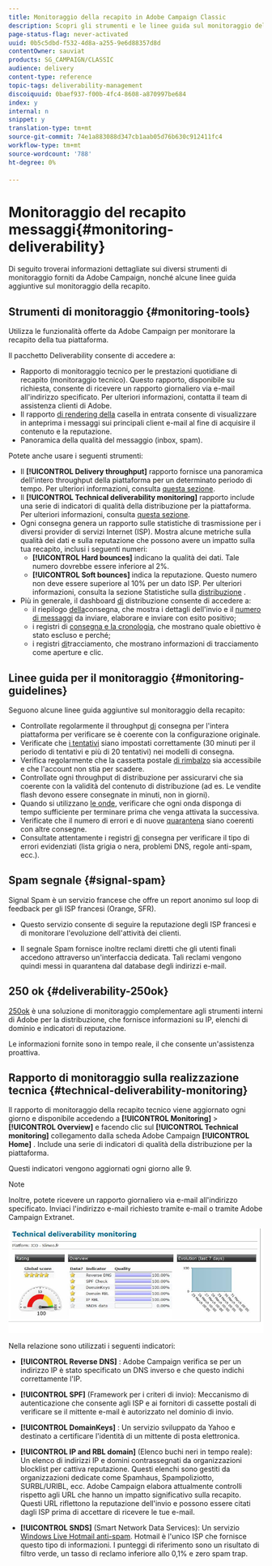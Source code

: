 ```yaml
---
title: Monitoraggio della recapito in Adobe Campaign Classic
description: Scopri gli strumenti e le linee guida sul monitoraggio della recapito in Adobe Campaign Classic.
page-status-flag: never-activated
uuid: 0b5c5dbd-f532-4d8a-a255-9e6d88357d8d
contentOwner: sauviat
products: SG_CAMPAIGN/CLASSIC
audience: delivery
content-type: reference
topic-tags: deliverability-management
discoiquuid: 0baef937-f00b-4fc4-8608-a870997be684
index: y
internal: n
snippet: y
translation-type: tm+mt
source-git-commit: 74e1a883088d347cb1aab05d76b630c912411fc4
workflow-type: tm+mt
source-wordcount: '788'
ht-degree: 0%

---
```



# Monitoraggio del recapito messaggi{#monitoring-deliverability}

Di seguito troverai informazioni dettagliate sui diversi strumenti di monitoraggio forniti da Adobe Campaign, nonché alcune linee guida aggiuntive sul monitoraggio della recapito.

## Strumenti di monitoraggio {#monitoring-tools}

Utilizza le funzionalità offerte da Adobe Campaign per monitorare la recapito della tua piattaforma.

Il pacchetto Deliverability consente di accedere a:

* Rapporto di monitoraggio tecnico per le prestazioni quotidiane di recapito (monitoraggio tecnico). Questo rapporto, disponibile su richiesta, consente di ricevere un rapporto giornaliero via e-mail all&#39;indirizzo specificato. Per ulteriori informazioni, contatta il team di assistenza clienti di Adobe.
* Il rapporto [di rendering della](../../delivery/using/inbox-rendering.md) casella in entrata consente di visualizzare in anteprima i messaggi sui principali client e-mail al fine di acquisire il contenuto e la reputazione.
* Panoramica della qualità del messaggio (inbox, spam).

Potete anche usare i seguenti strumenti:

* Il **[!UICONTROL Delivery throughput]** rapporto fornisce una panoramica dell&#39;intero throughput della piattaforma per un determinato periodo di tempo. Per ulteriori informazioni, consulta [questa sezione](../../reporting/using/global-reports.md#delivery-throughput).
* Il **[!UICONTROL Technical deliverability monitoring]** rapporto include una serie di indicatori di qualità della distribuzione per la piattaforma. Per ulteriori informazioni, consulta [questa sezione](#technical-deliverability-monitoring).
* Ogni consegna genera un rapporto sulle statistiche di trasmissione per i diversi provider di servizi Internet (ISP). Mostra alcune metriche sulla qualità dei dati e sulla reputazione che possono avere un impatto sulla tua recapito, inclusi i seguenti numeri:
   * **[!UICONTROL Hard bounces]** indicano la qualità dei dati. Tale numero dovrebbe essere inferiore al 2%.
   * **[!UICONTROL Soft bounces]** indica la reputazione. Questo numero non deve essere superiore al 10% per un dato ISP.
   Per ulteriori informazioni, consulta la sezione Statistiche sulla [distribuzione](../../reporting/using/global-reports.md#delivery-statistics) .
* Più in generale, il dashboard [di](../../delivery/using/monitoring-a-delivery.md#delivery-dashboard) distribuzione consente di accedere a:
   * il riepilogo [della](../../delivery/using/monitoring-a-delivery.md#delivery-summary)consegna, che mostra i dettagli dell&#39;invio e il [numero di messaggi](../../delivery/using/monitoring-a-delivery.md#number-of-messages-sent) da inviare, elaborare e inviare con esito positivo;
   * i registri di [consegna e la cronologia](../../delivery/using/monitoring-a-delivery.md#delivery-logs-and-history), che mostrano quale obiettivo è stato escluso e perché;
   * i registri [di](../../delivery/using/monitoring-a-delivery.md#tracking-logs)tracciamento, che mostrano informazioni di tracciamento come aperture e clic.

## Linee guida per il monitoraggio {#monitoring-guidelines}

Seguono alcune linee guida aggiuntive sul monitoraggio della recapito:

* Controllate regolarmente il throughput [di](../../reporting/using/global-reports.md#delivery-throughput) consegna per l&#39;intera piattaforma per verificare se è coerente con la configurazione originale.
* Verificate che [i tentativi](../../delivery/using/understanding-delivery-failures.md#retries-after-a-delivery-temporary-failure) siano impostati correttamente (30 minuti per il periodo di tentativi e più di 20 tentativi) nei modelli di consegna.
* Verifica regolarmente che la cassetta postale [di rimbalzo](../../delivery/using/understanding-delivery-failures.md#bounce-mail-management) sia accessibile e che l&#39;account non stia per scadere.
* Controllate ogni throughput di distribuzione per assicurarvi che sia coerente con la validità del contenuto di distribuzione (ad es. Le vendite flash devono essere consegnate in minuti, non in giorni).
* Quando si utilizzano [le onde](../../delivery/using/steps-sending-the-delivery.md#sending-using-multiple-waves), verificare che ogni onda disponga di tempo sufficiente per terminare prima che venga attivata la successiva.
* Verificate che il numero di errori e di nuove [quarantena](../../delivery/using/understanding-quarantine-management.md) siano coerenti con altre consegne.
* Consultate attentamente i registri [di](../../delivery/using/monitoring-a-delivery.md#delivery-logs-and-history) consegna per verificare il tipo di errori evidenziati (lista grigia o nera, problemi DNS, regole anti-spam, ecc.).

## Spam segnale {#signal-spam}

Signal Spam è un servizio francese che offre un report anonimo sul loop di feedback per gli ISP francesi (Orange, SFR).

* Questo servizio consente di seguire la reputazione degli ISP francesi e di monitorare l&#39;evoluzione dell&#39;attività dei clienti.

* Il segnale Spam fornisce inoltre reclami diretti che gli utenti finali accedono attraverso un&#39;interfaccia dedicata. Tali reclami vengono quindi messi in quarantena dal database degli indirizzi e-mail.

## 250 ok {#deliverability-250ok}

[250ok](https://250ok.com/) è una soluzione di monitoraggio complementare agli strumenti interni di Adobe per la distribuzione, che fornisce informazioni su IP, elenchi di dominio e indicatori di reputazione.

Le informazioni fornite sono in tempo reale, il che consente un&#39;assistenza proattiva.

## Rapporto di monitoraggio sulla realizzazione tecnica {#technical-deliverability-monitoring}

Il rapporto di monitoraggio della recapito tecnico viene aggiornato ogni giorno e disponibile accedendo a **[!UICONTROL Monitoring]** > **[!UICONTROL Overview]** e facendo clic sul **[!UICONTROL Technical monitoring]** collegamento dalla scheda Adobe Campaign **[!UICONTROL Home]** . Include una serie di indicatori di qualità della distribuzione per la piattaforma.

Questi indicatori vengono aggiornati ogni giorno alle 9.

>[!NOTE]
>
>Inoltre, potete ricevere un rapporto giornaliero via e-mail all&#39;indirizzo specificato. Inviaci l&#39;indirizzo e-mail richiesto tramite e-mail o tramite Adobe Campaign Extranet.

![](assets/s_tn_del_monitoring.png)

Nella relazione sono utilizzati i seguenti indicatori:

* **[!UICONTROL Reverse DNS]** : Adobe Campaign verifica se per un indirizzo IP è stato specificato un DNS inverso e che questo indichi correttamente l&#39;IP.

* **[!UICONTROL SPF]** (Framework per i criteri di invio): Meccanismo di autenticazione che consente agli ISP e ai fornitori di cassette postali di verificare se il mittente e-mail è autorizzato nel dominio di invio.

* **[!UICONTROL DomainKeys]** : Un servizio sviluppato da Yahoo e destinato a certificare l&#39;identità di un mittente di posta elettronica.

* **[!UICONTROL IP and RBL domain]** (Elenco buchi neri in tempo reale): Un elenco di indirizzi IP e domini contrassegnati da organizzazioni blocklist per cattiva reputazione. Questi elenchi sono gestiti da organizzazioni dedicate come Spamhaus, Spampoliziotto, SURBL/URIBL, ecc. Adobe Campaign elabora attualmente controlli rispetto agli URL che hanno un impatto significativo sulla recapito. Questi URL riflettono la reputazione dell&#39;invio e possono essere citati dagli ISP prima di accettare di ricevere le tue e-mail.

* **[!UICONTROL SNDS]** (Smart Network Data Services): Un servizio [Windows Live Hotmail anti-spam](https://sendersupport.olc.protection.outlook.com/snds/FAQ.aspx). Hotmail è l&#39;unico ISP che fornisce questo tipo di informazioni. I punteggi di riferimento sono un risultato di filtro verde, un tasso di reclamo inferiore allo 0,1% e zero spam trap.

<!--### Delivery Reports - Broadcast Statistics {#broadcast-statistics}

Each delivery will generate a broadcast statistics report when you open a delivery in the “Deliveries List”, which includes some reputation metrics that may impact your deliverability.-->
